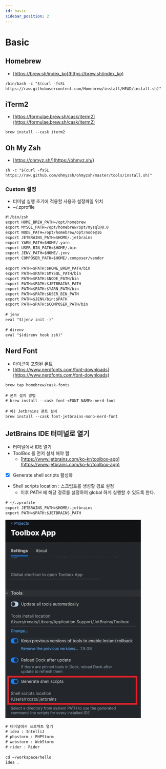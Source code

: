 ```yaml
---
id: basic
sidebar_position: 2
---
```


# Basic

## Homebrew

- [https://brew.sh/index_ko](https://brew.sh/index_ko)

```shell
/bin/bash -c "$(curl -fsSL https://raw.githubusercontent.com/Homebrew/install/HEAD/install.sh)"
```

## iTerm2

- [https://formulae.brew.sh/cask/iterm2](https://formulae.brew.sh/cask/iterm2)

```shell
brew install --cask iterm2
```

## Oh My Zsh

- [https://ohmyz.sh/](https://ohmyz.sh/)

```shell
sh -c "$(curl -fsSL https://raw.github.com/ohmyzsh/ohmyzsh/master/tools/install.sh)"
```

### Custom 설정

- 터미널 실행 초기에 적용할 사용자 설정파일 위치
- ~/.zprofile

```
#!/bin/zsh
export HOME_BREW_PATH=/opt/homebrew
export MYSQL_PATH=/opt/homebrew/opt/mysql@8.0
export NODE_PATH=/opt/homebrew/opt/node@16
export JETBRAINS_PATH=$HOME/.jetbrains
export YARN_PATH=$HOME/.yarn
export USER_BIN_PATH=$HOME/.bin
export JENV_PATH=$HOME/.jenv
export COMPOSER_PATH=$HOME/.composer/vendor

export PATH=$PATH:$HOME_BREW_PATH/bin
export PATH=$PATH:$MYSQL_PATH/bin
export PATH=$PATH:$NODE_PATH/bin
export PATH=$PATH:$JETBRAINS_PATH
export PATH=$PATH:$YARN_PATH/bin
export PATH=$PATH:$USER_BIN_PATH
export PATH=$JENV/bin:$PATH
export PATH=$PATH:$COMPOSER_PATH/bin

# jenv
eval "$(jenv init -)"

# direnv
eval "$(direnv hook zsh)"
```

## Nerd Font

- 아이콘이 포함된 폰트
- [https://www.nerdfonts.com/font-downloads](https://www.nerdfonts.com/font-downloads)

```
brew tap homebrew/cask-fonts

# 폰트 설치 방법
# brew install --cask font-<FONT NAME>-nerd-font

# 예) Jetbrains 폰트 설치
brew install --cask font-jetbrains-mono-nerd-font
```

## JetBrains IDE 터미널로 열기

- 터미널에서 IDE 열기
- ToolBox 를 먼저 설치 해야 함
  - [https://www.jetbrains.com/ko-kr/toolbox-app](https://www.jetbrains.com/ko-kr/toolbox-app)
- [x] Generate shell scripts 활성화
- Shell scripts location : 스크립트를 생성할 경로 설정
  - 이후 PATH 에 해당 경로를 설정하여 global 하게 실행할 수 있도록 한다.

```shell
# ~/.zprofile
export JETBRAINS_PATH=$HOME/.jetbrains
export PATH=$PATH:$JETBRAINS_PATH
```

![jetbrains-run-shell.jpg](/img/setup/jetbrains-run-shell.jpg)


```shell
# 터미널에서 프로젝트 열기
# idea : IntelliJ
# phpstorm : PHPStorm
# webstorm : WebStorm
# rider : Rider

cd ~/workspace/hello
idea .
```